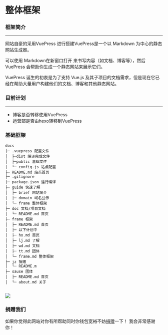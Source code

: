 # 整体框架

### 框架简介
---
网站自豪的采用VuePress 进行搭建VuePress是一个以 Markdown 为中心的静态网站生成器。

可以使用 Markdown在新窗口打开 来书写内容（如文档、博客等），然后 VuePress 会帮助你生成一个静态网站来展示它们。

VuePress 诞生的初衷是为了支持 Vue.js 及其子项目的文档需求，但是现在它已经在帮助大量用户构建他们的文档、博客和其他静态网站。

### 目前计划
---
- 博客是否转移使用VuePress
- 运营部是否由hexo转移到VuePress

### 基础框架

```shell
docs
├─ .vuepress 配置文件
│  ├─dist 编译完成文件
│  ├─public 基础文件
│  └─ config.js 站点配置
├─ README.md 站点首页
├─ .gitignore
├─ package.json 运行编译
├─ guide 快速了解
│  ├─ brief 网站简介
│  ├─ domain 域名公示
│  └─ frame 整体框架
├─ doc 文档/项目文档
│  └─ README.md 首页
├─ frame 框架
│  ├─ README.md 首页 
│  ├─ 以下计划中
│  ├─ ho.md 首页
│  ├─ lj.md 了解
│  ├─ wd.md 文档
│  ├─ tt.md 团体
│  └─ frame.md 整体框架
├─ jz 捐赠
│  └─ README.m
├─ sause 团体
│  ├─ README.md 首页
│  └─ about.md 关于


```
![](https://api.minblue.cc)

### 捐赠我们
如果你觉得此网站对你有所帮助同时你钱包宽裕不妨[捐赠](../jz/README.md)一下！
我会非常感谢你！

